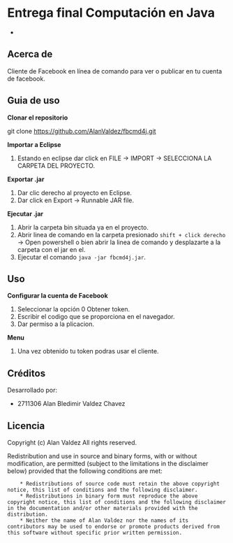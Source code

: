 # Entrega final Computación en Java
+
## Acerca de
Cliente de Facebook en línea de comando para ver o publicar en tu cuenta de facebook.

## Guia de uso
**Clonar el repositorio**  

git clone https://github.com/AlanValdez/fbcmd4j.git

**Importar a Eclipse**  
1. Estando en eclipse dar click en FILE -> IMPORT -> SELECCIONA LA CARPETA DEL PROYECTO.

**Exportar .jar**  
1. Dar clic derecho al proyecto en Eclipse.
2. Dar click en Export -> Runnable JAR file.

**Ejecutar .jar**  
1. Abrir la carpeta bin situada ya en el proyecto.
2. Abrir linea de comando en la carpeta presionado `shift + click derecho` -> Open powershell o bien abrir la linea de comando y desplazarte a la carpeta con el jar en el.
3. Ejecutar el comando `java -jar fbcmd4j.jar`.


## Uso
**Configurar la cuenta de Facebook**   
1. Seleccionar la opción 0 Obtener token.
2. Escribir el codigo que se proporciona en el navegador.
3. Dar permiso a la plicacion.

**Menu**   
1. Una vez obtenido tu token podras usar el cliente.

## Créditos
Desarrollado por:
- 2711306 Alan Bledimir Valdez Chavez

## Licencia 
Copyright (c)  Alan Valdez
All rights reserved.

Redistribution and use in source and binary forms, with or without modification, are permitted (subject to the limitations in the disclaimer below) provided that the following conditions are met:

        * Redistributions of source code must retain the above copyright notice, this list of conditions and the following disclaimer.
        * Redistributions in binary form must reproduce the above copyright notice, this list of conditions and the following disclaimer in the documentation and/or other materials provided with the distribution.
        * Neither the name of Alan Valdez nor the names of its contributors may be used to endorse or promote products derived from this software without specific prior written permission.


